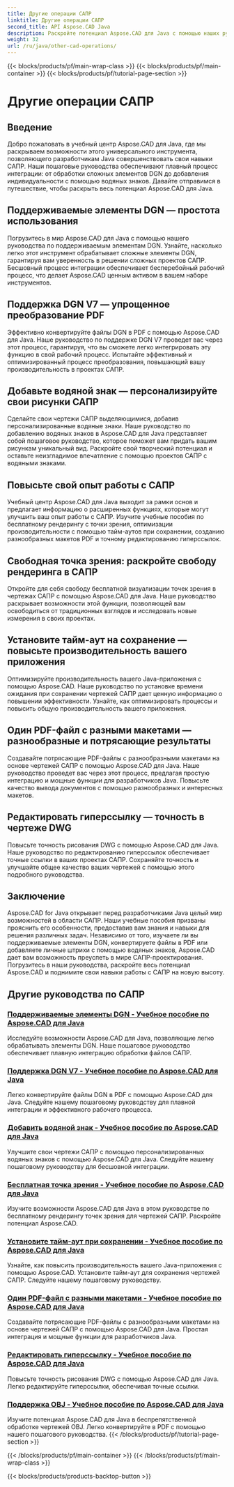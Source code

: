 ```yaml
---
title: Другие операции САПР
linktitle: Другие операции САПР
second_title: API Aspose.CAD Java
description: Раскройте потенциал Aspose.CAD для Java с помощью наших руководств. От обработки элементов DGN до добавления водяных знаков — легко совершенствуйте свои навыки работы с САПР.
weight: 32
url: /ru/java/other-cad-operations/
---
```


{{< blocks/products/pf/main-wrap-class >}}
{{< blocks/products/pf/main-container >}}
{{< blocks/products/pf/tutorial-page-section >}}

# Другие операции САПР

## Введение

Добро пожаловать в учебный центр Aspose.CAD для Java, где мы раскрываем возможности этого универсального инструмента, позволяющего разработчикам Java совершенствовать свои навыки САПР. Наши пошаговые руководства обеспечивают плавный процесс интеграции: от обработки сложных элементов DGN до добавления индивидуальности с помощью водяных знаков. Давайте отправимся в путешествие, чтобы раскрыть весь потенциал Aspose.CAD для Java.

## Поддерживаемые элементы DGN — простота использования

Погрузитесь в мир Aspose.CAD для Java с помощью нашего руководства по поддерживаемым элементам DGN. Узнайте, насколько легко этот инструмент обрабатывает сложные элементы DGN, гарантируя вам уверенность в решении сложных проектов САПР. Бесшовный процесс интеграции обеспечивает бесперебойный рабочий процесс, что делает Aspose.CAD ценным активом в вашем наборе инструментов.

## Поддержка DGN V7 — упрощенное преобразование PDF

Эффективно конвертируйте файлы DGN в PDF с помощью Aspose.CAD для Java. Наше руководство по поддержке DGN V7 проведет вас через этот процесс, гарантируя, что вы сможете легко интегрировать эту функцию в свой рабочий процесс. Испытайте эффективный и оптимизированный процесс преобразования, повышающий вашу производительность в проектах САПР.

## Добавьте водяной знак — персонализируйте свои рисунки САПР

Сделайте свои чертежи САПР выделяющимися, добавив персонализированные водяные знаки. Наше руководство по добавлению водяных знаков в Aspose.CAD для Java представляет собой пошаговое руководство, которое поможет вам придать вашим рисункам уникальный вид. Раскройте свой творческий потенциал и оставьте неизгладимое впечатление с помощью проектов САПР с водяными знаками.

## Повысьте свой опыт работы с САПР

Учебный центр Aspose.CAD для Java выходит за рамки основ и предлагает информацию о расширенных функциях, которые могут улучшить ваш опыт работы с САПР. Изучите учебные пособия по бесплатному рендерингу с точки зрения, оптимизации производительности с помощью тайм-аутов при сохранении, созданию разнообразных макетов PDF и точному редактированию гиперссылок.

## Свободная точка зрения: раскройте свободу рендеринга в САПР

Откройте для себя свободу бесплатной визуализации точек зрения в чертежах САПР с помощью Aspose.CAD для Java. Наше руководство раскрывает возможности этой функции, позволяющей вам освободиться от традиционных взглядов и исследовать новые измерения в своих проектах.

## Установите тайм-аут на сохранение — повысьте производительность вашего приложения

Оптимизируйте производительность вашего Java-приложения с помощью Aspose.CAD. Наше руководство по установке времени ожидания при сохранении чертежей САПР дает ценную информацию о повышении эффективности. Узнайте, как оптимизировать процессы и повысить общую производительность вашего приложения.

## Один PDF-файл с разными макетами — разнообразные и потрясающие результаты

Создавайте потрясающие PDF-файлы с разнообразными макетами на основе чертежей САПР с помощью Aspose.CAD для Java. Наше руководство проведет вас через этот процесс, предлагая простую интеграцию и мощные функции для разработчиков Java. Повысьте качество вывода документов с помощью разнообразных и интересных макетов.

## Редактировать гиперссылку — точность в чертеже DWG

Повысьте точность рисования DWG с помощью Aspose.CAD для Java. Наше руководство по редактированию гиперссылок обеспечивает точные ссылки в ваших проектах САПР. Сохраняйте точность и улучшайте общее качество ваших чертежей с помощью этого подробного руководства.

## Заключение

Aspose.CAD for Java открывает перед разработчиками Java целый мир возможностей в области САПР. Наши учебные пособия призваны прояснить его особенности, предоставив вам знания и навыки для решения различных задач. Независимо от того, изучаете ли вы поддерживаемые элементы DGN, конвертируете файлы в PDF или добавляете личные штрихи с помощью водяных знаков, Aspose.CAD дает вам возможность преуспеть в мире САПР-проектирования. Погрузитесь в наши руководства, раскройте весь потенциал Aspose.CAD и поднимите свои навыки работы с САПР на новую высоту.
## Другие руководства по САПР
### [Поддерживаемые элементы DGN - Учебное пособие по Aspose.CAD для Java](./supported-dgn-elements/)
Исследуйте возможности Aspose.CAD для Java, позволяющие легко обрабатывать элементы DGN. Наше пошаговое руководство обеспечивает плавную интеграцию обработки файлов САПР.
### [Поддержка DGN V7 - Учебное пособие по Aspose.CAD для Java](./support-for-dgn-v7/)
Легко конвертируйте файлы DGN в PDF с помощью Aspose.CAD для Java. Следуйте нашему пошаговому руководству для плавной интеграции и эффективного рабочего процесса.
### [Добавить водяной знак - Учебное пособие по Aspose.CAD для Java](./add-watermark/)
Улучшите свои чертежи САПР с помощью персонализированных водяных знаков с помощью Aspose.CAD для Java. Следуйте нашему пошаговому руководству для бесшовной интеграции.
### [Бесплатная точка зрения - Учебное пособие по Aspose.CAD для Java](./free-point-of-view/)
Изучите возможности Aspose.CAD для Java в этом руководстве по бесплатному рендерингу точек зрения для чертежей САПР. Раскройте потенциал Aspose.CAD.
### [Установите тайм-аут при сохранении - Учебное пособие по Aspose.CAD для Java](./put-timeout-on-save/)
Узнайте, как повысить производительность вашего Java-приложения с помощью Aspose.CAD. Установите тайм-аут для сохранения чертежей САПР. Следуйте нашему пошаговому руководству.
### [Один PDF-файл с разными макетами - Учебное пособие по Aspose.CAD для Java](./single-pdf-different-layouts/)
Создавайте потрясающие PDF-файлы с разнообразными макетами на основе чертежей САПР с помощью Aspose.CAD для Java. Простая интеграция и мощные функции для разработчиков Java.
### [Редактировать гиперссылку - Учебное пособие по Aspose.CAD для Java](./edit-hyperlink/)
Повысьте точность рисования DWG с помощью Aspose.CAD для Java. Легко редактируйте гиперссылки, обеспечивая точные ссылки.
### [Поддержка OBJ - Учебное пособие по Aspose.CAD для Java](./support-of-obj/)
Изучите потенциал Aspose.CAD для Java в беспрепятственной обработке чертежей OBJ. Легко конвертируйте в PDF с помощью нашего пошагового руководства.
{{< /blocks/products/pf/tutorial-page-section >}}

{{< /blocks/products/pf/main-container >}}
{{< /blocks/products/pf/main-wrap-class >}}

{{< blocks/products/products-backtop-button >}}
